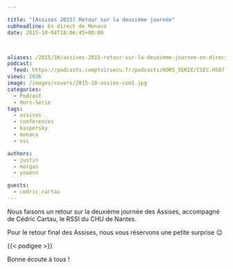 ```yaml
---

title: "[Assises 2015] Retour sur la deuxième journée"
subheadline: En direct de Monaco
date: 2015-10-04T18:06:45+00:00



aliases: /2015/10/assises-2015-retour-sur-la-deuxieme-journee-en-direct-de-monaco/
podcast:
  feed: https://podcasts.comptoirsecu.fr/podcasts/HORS_SERIE/CSEC.HS07.2015-10-04.ASSISES_JOUR2.mp3
views: 2036
image: /images/covers/2015-10-assies-com1.jpg
categories:
  - Podcast
  - Hors-Serie
tags:
  - assises
  - conférences
  - kaspersky
  - monaco
  - ssi

authors:
  - justin
  - morgan
  - youenn

guests:
  - cedric_cartau
---
```



Nous faisons un retour sur la deuxième journée des Assises, accompagné de Cédric Cartau, le RSSI du CHU de Nantes.

Pour le retour final des Assises, nous vous réservons une petite surprise 😉

{{< podigee >}}

Bonne écoute à tous !
